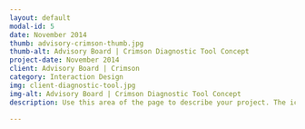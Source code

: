 ```yaml
---
layout: default
modal-id: 5
date: November 2014
thumb: advisory-crimson-thumb.jpg
thumb-alt: Advisory Board | Crimson Diagnostic Tool Concept 
project-date: November 2014
client: Advisory Board | Crimson
category: Interaction Design
img: client-diagnostic-tool.jpg
img-alt: Advisory Board | Crimson Diagnostic Tool Concept 
description: Use this area of the page to describe your project. The icon above is part of a free icon set by <a href="https://sellfy.com/p/8Q9P/jV3VZ/">Flat Icons</a>. On their website, you can download their free set with 16 icons, or you can purchase the entire set with 146 icons for only $12!

---
```

